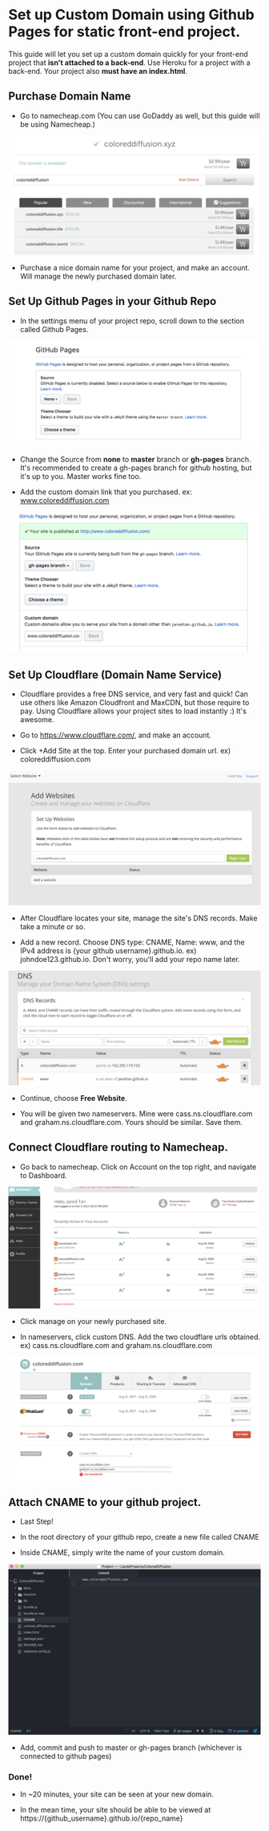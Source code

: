 # Set up Custom Domain using Github Pages for static front-end project.

This guide will let you set up a custom domain quickly for your front-end project that **isn't attached to a back-end**. Use Heroku for a project with a back-end. Your project also **must have an index.html**.

## Purchase Domain Name

+ Go to namecheap.com (You can use GoDaddy as well, but this guide will be using Namecheap.)

![purchase](./gh-pages-images/purchase-domain-name.png)

+ Purchase a nice domain name for your project, and make an account. Will manage the newly purchased domain later.

## Set Up Github Pages in your Github Repo

+ In the settings menu of your project repo, scroll down to the section called Github Pages.

![github-pages](./gh-pages-images/github-pages.png)

+ Change the Source from **none** to **master** branch or **gh-pages** branch. It's recommended to create a gh-pages branch for github hosting, but it's up to you. Master works fine too.

+ Add the custom domain link that you purchased. ex: www.coloreddiffusion.com

![github-pages2](./gh-pages-images/gh-pages-source.png)


## Set Up Cloudflare (Domain Name Service)

+ Cloudflare provides a free DNS service, and very fast and quick! Can use others like Amazon Cloudfront and MaxCDN, but those require to pay. Using Cloudflare allows your project sites to load instantly :) It's awesome.

+ Go to https://www.cloudflare.com/, and make an account.

+ Click +Add Site at the top. Enter your purchased domain url. ex) coloreddiffusion.com

![add](./gh-pages-images/add-site.png)

+ After Cloudflare locates your site, manage the site's DNS records. Make take a minute or so.

+ Add a new record. Choose DNS type: CNAME, Name: www, and the IPv4 address is {your github username}.github.io. ex) johndoe123.github.io. Don't worry, you'll add your repo name later.

![cloudflare](./gh-pages-images/manage-dns.png)

+ Continue, choose **Free Website**.

+ You will be given two nameservers. Mine were cass.ns.cloudflare.com and graham.ns.cloudflare.com. Yours should be similar. Save them.

## Connect Cloudflare routing to Namecheap.

+ Go back to namecheap. Click on Account on the top right, and navigate to Dashboard.

![manage](./gh-pages-images/manage-domain-namecheap.png)

+ Click manage on your newly purchased site.

+ In nameservers, click custom DNS. Add the two cloudflare urls obtained. ex) cass.ns.cloudflare.com and graham.ns.cloudflare.com

![nameservers](./gh-pages-images/add-cloudflare-to-namecheap.png)

## Attach CNAME to your github project.

+ Last Step!

+ In the root directory of your github repo, create a new file called CNAME

+ Inside CNAME, simply write the name of your custom domain.

![cname](./gh-pages-images/CNAME-in-repo.png)

+ Add, commit and push to master or gh-pages branch (whichever is connected to github pages)

### Done!

+ In ~20 minutes, your site can be seen at your new domain.

+ In the mean time, your site should be able to be viewed at https://{github_username}.github.io/{repo_name}
